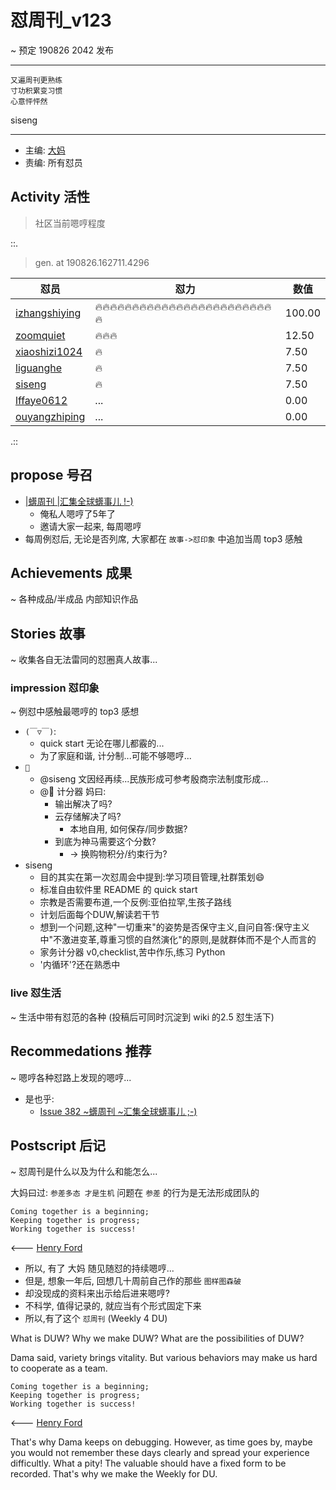 # 怼周刊_v123
~ 预定 190826 2042 发布

-----------------------------------------
```
又遍周刊更熟练
寸功积累变习惯
心意怦怦然
```

siseng

-----------------------------------------

- 主编: [大妈](http://du.zoomquiet.io/2014-02/ac0-zq/)
- 责编: 所有怼员

## Activity 活性
> 社区当前嗯哼程度


::.

> gen. at 190826.162711.4296 
>
> 

 怼员 | 怼力 | 数值 
---- | ---- | ----
[izhangshiying](https://du.101.camp/PoDU/v0/izhangshiying/) | 🔥🔥🔥🔥🔥🔥🔥🔥🔥🔥🔥🔥🔥🔥🔥🔥🔥🔥🔥🔥🔥🔥🔥🔥🔥 | 100.00
[zoomquiet](https://du.101.camp/PoDU/v0/zoomquiet/) | 🔥🔥🔥 | 12.50
[xiaoshizi1024](https://du.101.camp/PoDU/v0/xiaoshizi1024/) | 🔥 | 7.50
[liguanghe](https://du.101.camp/PoDU/v0/liguanghe/) | 🔥 | 7.50
[siseng](https://du.101.camp/PoDU/v0/siseng/) | 🔥 | 7.50
[lffaye0612](https://du.101.camp/PoDU/v0/lffaye0612/) | ... | 0.00
[ouyangzhiping](https://du.101.camp/PoDU/v0/ouyangzhiping/) | ... | 0.00

.::


## propose 号召

- [|蠎周刊 |汇集全球蠎事儿 !-)](http://weekly.pychina.org/archives.html)
    + 俺私人嗯哼了5年了
    + 邀请大家一起来, 每周嗯哼
- 每周例怼后, 无论是否列席, 大家都在 `故事->怼印象` 中追加当周 top3 感触



## Achievements 成果 
~ 各种成品/半成品 内部知识作品


## Stories 故事 
~ 收集各自无法雷同的怼圈真人故事...


### impression 怼印象 
~ 例怼中感触最嗯哼的 top3 感想

- `(￣▽￣)`:
    + quick start 无论在哪儿都霰的...
    + 为了家庭和谐, 计分制...可能不够嗯哼...
- `🐻`
    + @siseng 文因经再续...民族形成可参考殷商宗法制度形成...
    + @🐻 计分器 妈曰:
        * 输出解决了吗?
        * 云存储解决了吗?
            * 本地自用, 如何保存/同步数据?
        * 到底为神马需要这个分数?
            * -> 换购物积分/约束行为?
- siseng
    - 目的其实在第一次怼周会中提到:学习项目管理,社群策划😄
    - 标准自由软件里 README 的 quick start
    - 宗教是否需要布道,一个反例:亚伯拉罕,生孩子路线
    - 计划后面每个DUW,解读若干节
    - 想到一个问题,这种"一切重来"的姿势是否保守主义,自问自答:保守主义中"不激进变革,尊重习惯的自然演化"的原则,是就群体而不是个人而言的
    - 家务计分器 v0,checklist,苦中作乐,练习 Python
    - '内循环'?还在熟悉中

### live 怼生活
~ 生活中带有怼范的各种 (投稿后可同时沉淀到 wiki 的2.5 怼生活下)


## Recommedations 推荐 
~ 嗯哼各种怼路上发现的嗯哼...

- 是也乎:
    + [Issue 382 ~蠎周刊 ~汇集全球蠎事儿 ;-)](http://weekly.pychina.org/issue/issue-382.html)


## Postscript 后记 
~ 怼周刊是什么以及为什么和能怎么...

大妈曰过: `参差多态 才是生机`
问题在 `参差` 的行为是无法形成团队的

    Coming together is a beginning; 
    Keeping together is progress; 
    Working together is success!

<--- [Henry Ford](https://www.brainyquote.com/quotes/quotes/h/henryford121997.html)

- 所以, 有了 大妈 随见随怼的持续嗯哼...
- 但是, 想象一年后, 回想几十周前自己作的那些 `图样图森破` 
- 却没现成的资料来出示给后进来嗯哼?
- 不科学, 值得记录的, 就应当有个形式固定下来
- 所以,有了这个 `怼周刊` (Weekly 4 DU)

What is DUW?
Why we make DUW?
What are the possibilities of DUW?

Dama said, variety brings vitality.
But various behaviors may make us hard to cooperate as a team.

    Coming together is a beginning; 
    Keeping together is progress; 
    Working together is success!

<--- [Henry Ford](https://www.brainyquote.com/quotes/quotes/h/henryford121997.html)

That's why Dama keeps on debugging.
However, as time goes by, maybe you would not remember these days clearly and spread your experience difficultly.
What a pity!
The valuable should have a fixed form to be recorded.
That's why we make the Weekly for DU.

